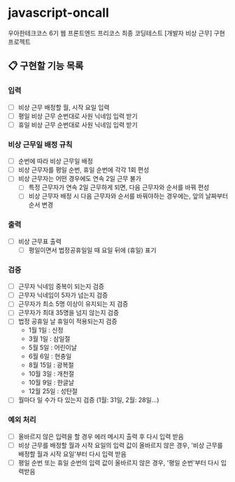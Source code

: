 # javascript-oncall

우아한테크코스 6기 웹 프론트엔드 프리코스 최종 코딩테스트 [개발자 비상 근무] 구현 프로젝트

## 📋 구현할 기능 목록

### 입력

- [ ] 비상 근무 배정할 월, 시작 요일 입력
- [ ] 평일 비상 근무 순번대로 사원 닉네임 입력 받기
- [ ] 휴일 비상 근무 순번대로 사원 닉네임 입력 받기

### 비상 근무일 배정 규칙

- [ ] 순번에 따라 비상 근무일 배정
- [ ] 비상 근무자를 평일 순번, 휴일 순번에 각각 1회 편성
- [ ] 비상 근무자는 어떤 경우에도 연속 2일 근무 불가
  - [ ] 특정 근무자가 연속 2일 근무하게 되면, 다음 근무자와 순서를 바꿔 편성
  - [ ] 비상 근무자 배정 시 다음 근무자와 순서를 바꿔야하는 경우에는, 앞의 날짜부터 순서 변경

### 출력

- [ ] 비상 근무표 출력
  - [ ] 평일이면서 법정공휴일일 때 요일 뒤에 (휴일) 표기

### 검증

- [ ] 근무자 닉네임 중복이 되는지 검증
- [ ] 근무자 닉네임이 5자가 넘는지 검증
- [ ] 근무자가 최소 5명 이상이 유지되는 지 검증
- [ ] 근무자가 최대 35명을 넘지 않는지 검증
- [ ] 법정 공휴일 날 휴일이 적용되는지 검증
  - 1월 1일 : 신정
  - 3월 1일 : 삼일절
  - 5월 5일 : 어린이날
  - 6월 6일 : 현충일
  - 8월 15일 : 광복절
  - 10월 3일 : 개천절
  - 10월 9일 : 한글날
  - 12월 25일 : 성탄절
- [ ] 월마다 일 수가 다 있는지 검증 (1월: 31일, 2월: 28일...)

### 예외 처리

- [ ] 올바르지 않은 입력을 할 경우 에러 메시지 출력 후 다시 입력 받음
- [ ] 비상 근무를 배정할 월과 시작 요일의 입력 값이 올바르지 않은 경우, '비상 근무를 배정할 월과 시작 요일'부터 다시 입력 받음
- [ ] 평일 순번 또는 휴일 순번의 입력 값이 올바르지 않은 경우, '평일 순번'부터 다시 입력받음
